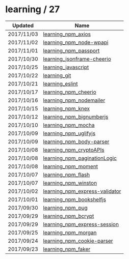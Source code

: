 
  # learning / 27

  | Updated    | Name                                                                                        |
| ---------- | ------------------------------------------------------------------------------------------- |
| 2017/11/03 | [learning_npm_axios](https://github.com/marcpre/learning_npm_axios)                         |
| 2017/11/02 | [learning_npm_node-wpapi](https://github.com/marcpre/learning_npm_node-wpapi)               |
| 2017/11/01 | [learning_npm_passport](https://github.com/marcpre/learning_npm_passport)                   |
| 2017/10/30 | [learning_jsonframe-cheerio](https://github.com/marcpre/learning_jsonframe-cheerio)         |
| 2017/10/25 | [learning_javascript](https://github.com/marcpre/learning_javascript)                       |
| 2017/10/22 | [learning_git](https://github.com/marcpre/learning_git)                                     |
| 2017/10/21 | [learning_eslint](https://github.com/marcpre/learning_eslint)                               |
| 2017/10/17 | [learning_npm_cheerio](https://github.com/marcpre/learning_npm_cheerio)                     |
| 2017/10/16 | [learning_npm_nodemailer](https://github.com/marcpre/learning_npm_nodemailer)               |
| 2017/10/15 | [learning_npm_knex](https://github.com/marcpre/learning_npm_knex)                           |
| 2017/10/12 | [learning_npm_bignumberjs](https://github.com/marcpre/learning_npm_bignumberjs)             |
| 2017/10/10 | [learning_npm_mocha](https://github.com/marcpre/learning_npm_mocha)                         |
| 2017/10/09 | [learning_npm_uglifyjs](https://github.com/marcpre/learning_npm_uglifyjs)                   |
| 2017/10/09 | [learning_npm_body-parser](https://github.com/marcpre/learning_npm_body-parser)             |
| 2017/10/08 | [learning_npm_cryptoAPIs](https://github.com/marcpre/learning_npm_cryptoAPIs)               |
| 2017/10/08 | [learning_npm_paginationLogic](https://github.com/marcpre/learning_npm_paginationLogic)     |
| 2017/10/08 | [learning_npm_moment](https://github.com/marcpre/learning_npm_moment)                       |
| 2017/10/07 | [learning_npm_flash](https://github.com/marcpre/learning_npm_flash)                         |
| 2017/10/07 | [learning_npm_winston](https://github.com/marcpre/learning_npm_winston)                     |
| 2017/10/02 | [learning_npm_express-validator](https://github.com/marcpre/learning_npm_express-validator) |
| 2017/10/01 | [learning_npm_bookshelfjs](https://github.com/marcpre/learning_npm_bookshelfjs)             |
| 2017/09/30 | [learning_npm_pug](https://github.com/marcpre/learning_npm_pug)                             |
| 2017/09/29 | [learning_npm_bcrypt](https://github.com/marcpre/learning_npm_bcrypt)                       |
| 2017/09/29 | [learning_npm_express-session](https://github.com/marcpre/learning_npm_express-session)     |
| 2017/09/25 | [learning_npm_morgan](https://github.com/marcpre/learning_npm_morgan)                       |
| 2017/09/24 | [learning_npm_cookie-parser](https://github.com/marcpre/learning_npm_cookie-parser)         |
| 2017/09/23 | [learning_npm_faker](https://github.com/marcpre/learning_npm_faker)                         |
  